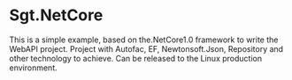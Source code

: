 # Sgt.NetCore
  This is a simple example, based on the.NetCore1.0 framework to write the WebAPI project. Project with Autofac, EF, Newtonsoft.Json, Repository and other technology to achieve. Can be released to the Linux production environment.
